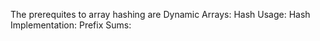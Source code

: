The prerequites to array hashing are
Dynamic Arrays: 
Hash Usage: 
Hash Implementation:
Prefix Sums: 